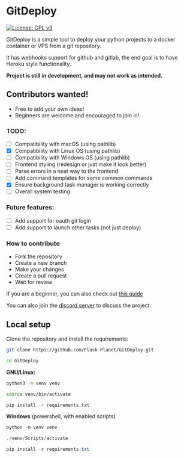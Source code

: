 # GitDeploy

[![License: GPL v3](https://img.shields.io/badge/License-GPLv3-blue.svg)](https://www.gnu.org/licenses/gpl-3.0)

GitDeploy is a simple tool to deploy your python projects to a docker container or VPS from a git repository.

It has webhooks support for github and gitlab, the end goal is to have Heroku style functionality.

**Project is still in development, and may not work as intended.**

## Contributors wanted!

- Free to add your own ideas!
- Beginners are welcome and encouraged to join in!

### TODO:

- [ ] Compatibility with macOS (using pathlib)
- [x] Compatibility with Linux OS (using pathlib)
- [ ] Compatibility with Windows OS (using pathlib)
- [ ] Frontend styling (redesign or just make it look better)
- [ ] Parse errors in a neat way to the frontend
- [ ] Add command templates for some common commands
- [x] Ensure background task manager is working correctly
- [ ] Overall system testing

### Future features:

- [ ] Add support for oauth git login
- [ ] Add support to launch other tasks (not just deploy)

### How to contribute

- Fork the repository
- Create a new branch
- Make your changes
- Create a pull request
- Wait for review

If you are a beginner, you can also check out 
[this guide](https://opensource.com/article/19/7/create-pull-request-github)

You can also join the [discord server](https://discord.gg/nZkQECDU) to discuss the project.

## Local setup

Clone the repository and install the requirements:

```bash
git clone https://github.com/Flask-Planet/GitDeploy.git
```

```bash
cd GitDeploy
```

**GNU/Linux:**

```bash
python3 -m venv venv
```

```bash
source venv/bin/activate
```

```bash
pip install -r requirements.txt
```

**Windows** (powershell, with enabled scripts)

```powershell
python -m venv venv
```

```powershell
./venv/Scripts/activate
```

```powershell
pip install -r requirements.txt
```
